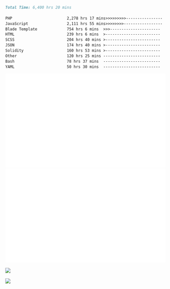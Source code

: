 <!--START_SECTION:waka-->

```markdown
Total Time: 6,400 hrs 20 mins

PHP                        2,278 hrs 17 mins>>>>>>>>>----------------   34.94 %
JavaScript                 2,111 hrs 55 mins>>>>>>>>-----------------   32.39 %
Blade Template             754 hrs 6 mins  >>>----------------------   11.56 %
HTML                       239 hrs 6 mins  >------------------------   03.67 %
SCSS                       204 hrs 40 mins >------------------------   03.14 %
JSON                       174 hrs 40 mins >------------------------   02.68 %
Solidity                   160 hrs 53 mins >------------------------   02.47 %
Other                      120 hrs 25 mins -------------------------   01.85 %
Bash                       78 hrs 37 mins  -------------------------   01.21 %
YAML                       50 hrs 30 mins  -------------------------   00.77 %
```

<!--END_SECTION:waka-->

![](https://raw.githubusercontent.com/DrMaxis/github-stats-transparent/output/generated/overview.svg)
![](https://raw.githubusercontent.com/DrMaxis/github-stats-transparent/output/generated/languages.svg)

![](https://git-readme-stats-drmaxis-projects.vercel.app/api?username=drmaxis&show_icons=true&theme=outrun&count_private=true&show=reviews,discussions_started,discussions_answered,prs_merged,prs_merged_percentage&custom_title=2024%20Github%20Rank)
 
<a href="https://count.getloli.com/"><img src="https://count.getloli.com/get/@:maxis-the-alchemist?theme=rule34"></a>
<!-- https://count.getloli.com/get/@alchemist?theme=rule34 -->
<br>
